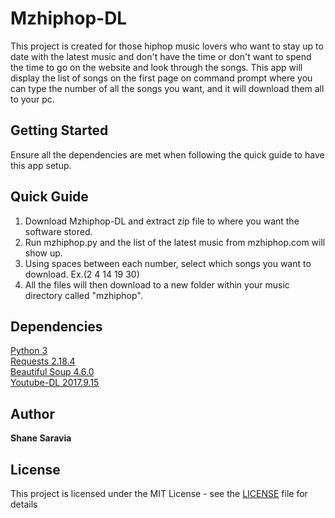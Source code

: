 # Mzhiphop-DL
This project is created for those hiphop music lovers who want to stay up to date with the latest music and don't have the time or don't want to spend the time to go on the website and look through the songs. This app will display the list of songs on the first page on command prompt where you can type the number of all the songs you want, and it will download them all to your pc.

## Getting Started
Ensure all the dependencies are met when following the quick guide to have this app setup.

## Quick Guide
1. Download Mzhiphop-DL and extract zip file to where you want the software stored.
2. Run mzhiphop.py and the list of the latest music from mzhiphop.com will show up.
3. Using spaces between each number, select which songs you want to download. Ex.(2 4 14 19 30)
4. All the files will then download to a new folder within your music directory called "mzhiphop".

## Dependencies
[Python 3](https://www.python.org/)  
[Requests 2.18.4](http://docs.python-requests.org/en/master/)  
[Beautiful Soup 4.6.0](https://pypi.python.org/pypi/beautifulsoup4)  
[Youtube-DL 2017.9.15](https://github.com/rg3/youtube-dl/blob/master/README.md)

## Author
**Shane Saravia**

## License
This project is licensed under the MIT License - see the [LICENSE](https://github.com/shanesaravia/Rogers-Data-Notifier/blob/master/LICENSE) file for details
